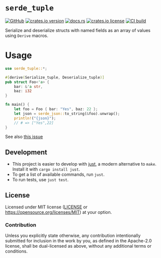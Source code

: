 # `serde_tuple`

[![GitHub](https://img.shields.io/badge/github-kardeiz/serde_tuple-8da0cb?logo=github)](https://github.com/kardeiz/serde_tuple)
[![crates.io version](https://img.shields.io/crates/v/serde_tuple)](https://crates.io/crates/serde_tuple)
[![docs.rs](https://img.shields.io/docsrs/serde_tuple)](https://docs.rs/serde_tuple)
[![crates.io license](https://img.shields.io/crates/l/serde_tuple)](https://github.com/kardeiz/serde_tuple/blob/main/LICENSE)
[![CI build](https://github.com/kardeiz/serde_tuple/actions/workflows/ci.yml/badge.svg)](https://github.com/kardeiz/serde_tuple/actions)

Serialize and deserialize structs with named fields as an array of values using `Derive` macros.

# Usage

```rust
use serde_tuple::*;

#[derive(Serialize_tuple, Deserialize_tuple)]
pub struct Foo<'a> {
    bar: &'a str,
    baz: i32
}

fn main() {
    let foo = Foo { bar: "Yes", baz: 22 };
    let json = serde_json::to_string(&foo).unwrap();
    println!("{json}");
    // # => ["Yes",22]
}
```

See also [this issue](https://github.com/dtolnay/request-for-implementation/issues/3)

## Development

* This project is easier to develop with [just](https://github.com/casey/just#readme), a modern alternative to `make`.
  Install it with `cargo install just`.
* To get a list of available commands, run `just`.
* To run tests, use `just test`.

## License

Licensed under MIT license ([LICENSE](LICENSE) or <https://opensource.org/licenses/MIT>)
  at your option.

### Contribution

Unless you explicitly state otherwise, any contribution intentionally
submitted for inclusion in the work by you, as defined in the
Apache-2.0 license, shall be dual-licensed as above, without any
additional terms or conditions.
